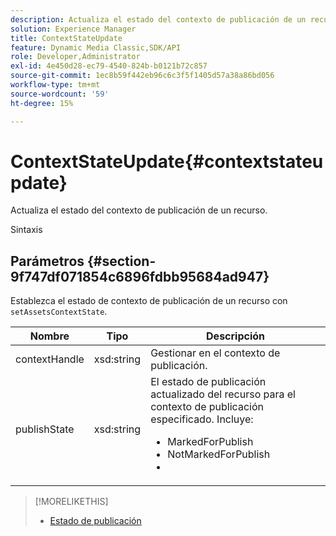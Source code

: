 ```yaml
---
description: Actualiza el estado del contexto de publicación de un recurso.
solution: Experience Manager
title: ContextStateUpdate
feature: Dynamic Media Classic,SDK/API
role: Developer,Administrator
exl-id: 4e450d28-ec79-4540-824b-b0121b72c857
source-git-commit: 1ec8b59f442eb96c6c3f5f1405d57a38a86bd056
workflow-type: tm+mt
source-wordcount: '59'
ht-degree: 15%

---
```


# ContextStateUpdate{#contextstateupdate}

Actualiza el estado del contexto de publicación de un recurso.

Sintaxis

## Parámetros {#section-9f747df071854c6896fdbb95684ad947}

Establezca el estado de contexto de publicación de un recurso con `setAssetsContextState`.

<table id="table_FD172CEA4EFE44E08ADA22D090DC06CA">
 <thead>
  <tr>
   <th colname="col1" class="entry"> Nombre </th>
   <th colname="col2" class="entry"> Tipo </th>
   <th colname="col3" class="entry"> Descripción </th>
  </tr>
 </thead>
 <tbody>
  <tr>
   <td colname="col1"><span class="codeph"><span class="varname"> contextHandle</span></span></td>
   <td colname="col2"><span class="codeph"> xsd:string </span></td>
   <td colname="col3"> Gestionar en el contexto de publicación. </td>
  </tr>
  <tr>
   <td colname="col1"><span class="codeph"><span class="varname"> publishState</span></span></td>
   <td colname="col2"><span class="codeph"> xsd:string</span></td>
   <td colname="col3">El estado de publicación actualizado del recurso para el contexto de publicación especificado. Incluye: 
    <ul id="ul_CF6019C4CA3648B687C252F1A7C2EAAF">
     <li id="li_4367D7A058F045D98CDF58009E2AC7BC"><span class="codeph"> MarkedForPublish</span></li>
     <li id="li_EEFC6A76C1014C6D9D5E66F271B68606"><span class="codeph"> NotMarkedForPublish</span></li>
     <li id="li_5145CFA39F5249C48DBD0A37543AF055"><span class="codeph"></span></li>
    </ul></td>
  </tr>
 </tbody>
</table>

>[!MORELIKETHIS]
>
>* [Estado de publicación](../../string-constants/c-string-constants/r-publish-state.md#reference-a9d80231514b4272b39d10c1a7aadca8)


